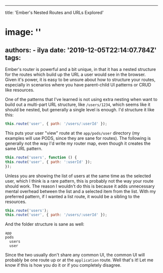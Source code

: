 ---
  title: 'Ember's Nested Routes and URLs Explored'
  # image: ''
  authors:
    - ilya
  date: '2019-12-05T22:14:07.784Z'
  tags:
  ---
  Ember's router is powerful and a bit unique, in that it has a nested structure for the routes which build up the URL a user would see in the browser.
Given it's power, it is easy to be unsure about how to structure your routes, especially in scenarios where you have parent-child UI patterns or CRUD like
resources.

One of the patterns that I've learned is not using extra nesting when want to build out a multi-part URL structure, like `/users/1234`, which seems like it should be nested, but generally
a single level is enough. I'd structure it like this:

```js
this.route('user', { path: '/users/:userId' });
```

This puts your user "view" route at the `app/pods/user` directory (my examples will use PODS, since they are sane for routes).
The following is generally not the way I'd write my router map, even though it creates the same URL pattern.

```js
this.route('users', function () {
this.route('user', { path: ':userId' });
});
```

Unless you are showing the list of users at the same time as the selected user, which I think is a rare pattern, this is probably not the way your route should work.
The reason I wouldn't do this is because it adds unnecessary mental overhead between the list and a selected item from the list.
With my preferred pattern, if I wanted a list route, it would be a sibling to the resources.

```js
this.route('users');
this.route('user', { path: '/users/:userId' });
```

And the folder structure is sane as well:

```
app
pods
  users
  user
```

Since the two usually don't share any common UI, the common UI will probably be one route up or at the `application` route.
Well that's it! Let me know if this is how you do it or if you completely disagree.